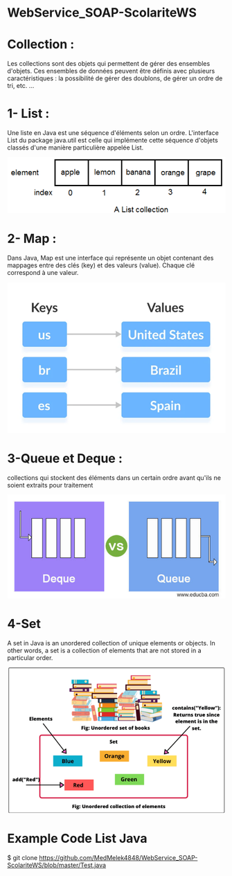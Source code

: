 # WebService_SOAP-ScolariteWS
# Collection :
Les collections sont des objets qui permettent de gérer des ensembles d'objets. Ces ensembles de données peuvent être définis avec plusieurs caractéristiques : la possibilité de gérer des doublons, de gérer un ordre de tri, etc. ...

# 1- List :
Une liste en Java est une séquence d'éléments selon un ordre. L'interface List du package java.util est celle qui implémente cette séquence d'objets classés d'une manière particulière appelée List.

![image info](https://github.com/MedMelek4848/WebService_SOAP-ScolariteWS/blob/master/List%20Collections.jpg)

# 2- Map :
Dans Java, Map est une interface qui représente un objet contenant des mappages entre des clés (key) et des valeurs (value). Chaque clé correspond à une valeur.

![image info](https://github.com/MedMelek4848/WebService_SOAP-ScolariteWS/blob/master/Map%20.jpg)

# 3-Queue et Deque :
collections qui stockent des éléments dans un certain ordre avant qu'ils ne soient extraits pour traitement

![image info](https://github.com/MedMelek4848/WebService_SOAP-ScolariteWS/blob/master/Deque-vs-Queue.jpg)

# 4-Set
A set in Java is an unordered collection of unique elements or objects. In other words, a set is a collection of elements that are not stored in a particular order.

![image info](https://github.com/MedMelek4848/WebService_SOAP-ScolariteWS/blob/master/realtime-example-of-java-set.jpg)

# Example Code List Java

$ git clone https://github.com/MedMelek4848/WebService_SOAP-ScolariteWS/blob/master/Test.java
